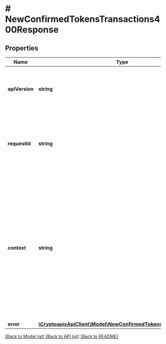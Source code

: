 # # NewConfirmedTokensTransactions400Response

## Properties

Name | Type | Description | Notes
------------ | ------------- | ------------- | -------------
**apiVersion** | **string** | Specifies the version of the API that incorporates this endpoint. |
**requestId** | **string** | Defines the ID of the request. The &#x60;requestId&#x60; is generated by Crypto APIs and it&#39;s unique for every request. |
**context** | **string** | In batch situations the user can use the context to correlate responses with requests. This property is present regardless of whether the response was successful or returned as an error. &#x60;context&#x60; is specified by the user. | [optional]
**error** | [**\CryptoapisApiClient\Model\NewConfirmedTokensTransactionsE400**](NewConfirmedTokensTransactionsE400.md) |  |

[[Back to Model list]](../../README.md#models) [[Back to API list]](../../README.md#endpoints) [[Back to README]](../../README.md)
